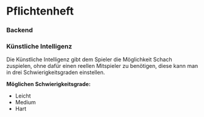 # Pflichtenheft

### Backend

### Künstliche Intelligenz
Die Künstliche Intelligenz gibt dem Spieler die Möglichkeit Schach zuspielen,
ohne dafür einen reellen Mitspieler zu benötigen, diese kann man in drei 
Schwierigkeitsgraden einstellen.  

__Möglichen Schwierigkeitsgrade:__ 
* Leicht
* Medium
* Hart



